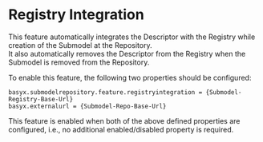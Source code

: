 # Registry Integration
This feature automatically integrates the Descriptor with the Registry while creation of the Submodel at the Repository. <br>
It also automatically removes the Descriptor from the Registry when the Submodel is removed from the Repository.

To enable this feature, the following two properties should be configured:

```
basyx.submodelrepository.feature.registryintegration = {Submodel-Registry-Base-Url}
basyx.externalurl = {Submodel-Repo-Base-Url}
```

This feature is enabled when both of the above defined properties are configured, i.e., no additional enabled/disabled property is required.
